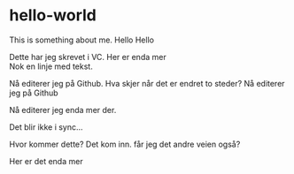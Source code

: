 # hello-world
This is something about me. Hello Hello

Dette har jeg skrevet i VC. Her er enda mer  
Nok en linje med tekst.

Nå editerer jeg på Github. Hva skjer når det er endret to steder?
Nå editerer jeg på Github

Nå editerer jeg enda mer der.

Det blir ikke i sync...

Hvor kommer dette? Det kom inn. får jeg det andre veien også?

Her er det enda mer
